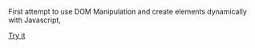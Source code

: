 First attempt to use DOM Manipulation and create elements dynamically with Javascript,

[Try it](https://sajmonnowak.github.io/Etch-a-Sketch/)
